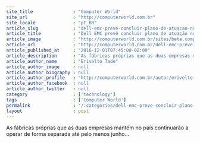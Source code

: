 ```yaml
---
site_title               : "Computer World"
site_url                 : "http://computerworld.com.br"
site_locale              : "pt_BR"
article_slug             : "dell-emc-preve-concluir-plano-de-atuacao-no-brasil-ate-fevereiro-de-2017"
article_title            : "Dell EMC prevê concluir plano de atuação no Brasil até fevereiro de 2017"
article_image            : "http://computerworld.com.br/sites/beta.computerworld.com.br/files/news_articles/reorganizacao.jpg"
article_url              : "http://computerworld.com.br/dell-emc-preve-concluir-plano-de-atuacao-no-brasil-ate-fevereiro-de-2017"
article_published_at     : "2016-12-01T07:45:00-02:00"
article_description      : "As fábricas próprias que as duas empresas mantém no país continuarão a operar de forma separada até pelo menos junho..."
article_author_name      : "Erivelto Tade"
article_author_image     : null
article_author_biography : null
article_author_profile   : "http://computerworld.com.br/autor/erivelto-tadeu"
article_author_facebook  : null
article_author_twitter   : null
category                 : ['technology']
tags                     : ['Computer World']
permalink                : "/:categories/dell-emc-preve-concluir-plano-de-atuacao-no-brasil-ate-fevereiro-de-2017/"
layout                   : post
---
```


As fábricas próprias que as duas empresas mantém no país continuarão a operar de forma separada até pelo menos junho...
